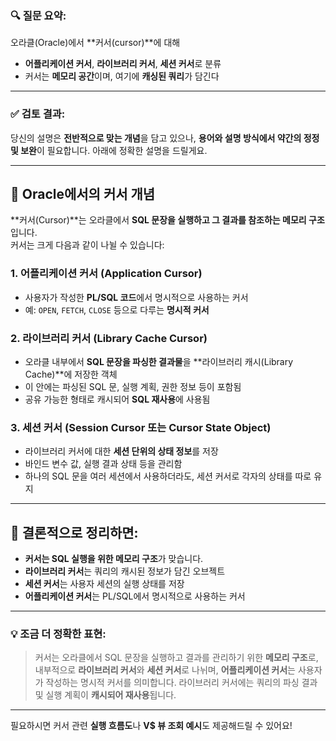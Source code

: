 ### 🔍 질문 요약:
오라클(Oracle)에서 **커서(cursor)**에 대해  
- **어플리케이션 커서**, **라이브러리 커서**, **세션 커서**로 분류  
- 커서는 **메모리 공간**이며, 여기에 **캐싱된 쿼리**가 담긴다  

---

### ✅ 검토 결과:

당신의 설명은 **전반적으로 맞는 개념**을 담고 있으나, **용어와 설명 방식에서 약간의 정정 및 보완**이 필요합니다. 아래에 정확한 설명을 드릴게요.

---

## 📌 Oracle에서의 커서 개념

**커서(Cursor)**는 오라클에서 **SQL 문장을 실행하고 그 결과를 참조하는 메모리 구조**입니다.  
커서는 크게 다음과 같이 나뉠 수 있습니다:

### 1. **어플리케이션 커서 (Application Cursor)**
- 사용자가 작성한 **PL/SQL 코드**에서 명시적으로 사용하는 커서
- 예: `OPEN`, `FETCH`, `CLOSE` 등으로 다루는 **명시적 커서**

### 2. **라이브러리 커서 (Library Cache Cursor)**
- 오라클 내부에서 **SQL 문장을 파싱한 결과물**을 **라이브러리 캐시(Library Cache)**에 저장한 객체
- 이 안에는 파싱된 SQL 문, 실행 계획, 권한 정보 등이 포함됨
- 공유 가능한 형태로 캐시되어 **SQL 재사용**에 사용됨

### 3. **세션 커서 (Session Cursor 또는 Cursor State Object)**
- 라이브러리 커서에 대한 **세션 단위의 상태 정보**를 저장
- 바인드 변수 값, 실행 결과 상태 등을 관리함
- 하나의 SQL 문을 여러 세션에서 사용하더라도, 세션 커서로 각자의 상태를 따로 유지

---

## 📌 결론적으로 정리하면:
- **커서는 SQL 실행을 위한 메모리 구조**가 맞습니다.
- **라이브러리 커서**는 쿼리의 캐시된 정보가 담긴 오브젝트
- **세션 커서**는 사용자 세션의 실행 상태를 저장
- **어플리케이션 커서**는 PL/SQL에서 명시적으로 사용하는 커서

---

### 💡 조금 더 정확한 표현:
> 커서는 오라클에서 SQL 문장을 실행하고 결과를 관리하기 위한 **메모리 구조**로, 내부적으로 **라이브러리 커서**와 **세션 커서**로 나뉘며, **어플리케이션 커서**는 사용자가 작성하는 명시적 커서를 의미합니다. 라이브러리 커서에는 쿼리의 파싱 결과 및 실행 계획이 **캐시되어 재사용**됩니다.

---

필요하시면 커서 관련 **실행 흐름도**나 **V$ 뷰 조회 예시**도 제공해드릴 수 있어요!
